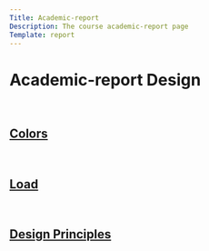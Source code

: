 ```yaml
---
Title: Academic-report
Description: The course academic-report page
Template: report
---
```

Academic-report Design
==================



<div class = "kmom-box">
    <br>
    <a href = "analysis/01_colors" ><h2> Colors </h2> </a>
</div>

<div class = "kmom-box">
    <br>
    <a href = "analysis/02_load" ><h2> Load </h2> </a>
</div>

<div class = "kmom-box">
    <br>
    <a href = "analysis/03_design_principles" ><h2> Design Principles </h2> </a>
</div>
